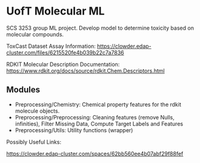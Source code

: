 # UofT Molecular ML
SCS 3253 group ML project. Develop model to determine toxicity based on molecular compounds.

ToxCast Dataset Assay Information: https://clowder.edap-cluster.com/files/6215520fe4b039b22c7a7836 

RDKIT Molecular Description Documentation: https://www.rdkit.org/docs/source/rdkit.Chem.Descriptors.html

## Modules
<ul>
  <li>Preprocessing/Chemistry: Chemical property features for the rdkit molecule objects.</li>
  <li>Preprocessing/Preprocessing: Cleaning features (remove Nulls, infinities), Filter Missing Data, Compute Target Labels and Features</li>
  <li>Preprocessing/Utils: Utility functions (wrapper)</li>
</ul>
Possibly Useful Links:

https://clowder.edap-cluster.com/spaces/62bb560ee4b07abf29f88fef
